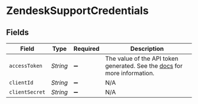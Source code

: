 # ZendeskSupportCredentials


## Fields

| Field                                                                                                                                                | Type                                                                                                                                                 | Required                                                                                                                                             | Description                                                                                                                                          |
| ---------------------------------------------------------------------------------------------------------------------------------------------------- | ---------------------------------------------------------------------------------------------------------------------------------------------------- | ---------------------------------------------------------------------------------------------------------------------------------------------------- | ---------------------------------------------------------------------------------------------------------------------------------------------------- |
| `accessToken`                                                                                                                                        | *String*                                                                                                                                             | :heavy_minus_sign:                                                                                                                                   | The value of the API token generated. See the <a href="https://docs.airbyte.com/integrations/sources/zendesk-support">docs</a> for more information. |
| `clientId`                                                                                                                                           | *String*                                                                                                                                             | :heavy_minus_sign:                                                                                                                                   | N/A                                                                                                                                                  |
| `clientSecret`                                                                                                                                       | *String*                                                                                                                                             | :heavy_minus_sign:                                                                                                                                   | N/A                                                                                                                                                  |